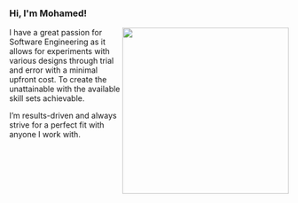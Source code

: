 ### Hi, I'm Mohamed!
 
<img src="https://user-images.githubusercontent.com/29023819/200862463-f0dddbba-6b04-4b8f-b7b3-bd9e6792fa82.jpeg" width="300" align=right>
 

I have a great passion for Software Engineering as it allows for experiments with various designs 
through trial and error with a minimal upfront cost. To create the unattainable with the available skill sets achievable.

I’m results-driven and always strive for a perfect fit with anyone I work with. 
